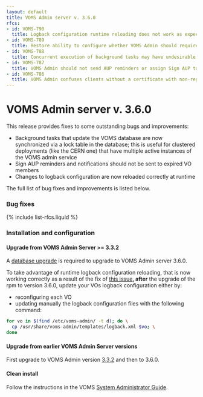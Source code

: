 ```yaml
---
layout: default
title: VOMS Admin server v. 3.6.0
rfcs:
- id: VOMS-790
  title: Logback configuration runtime reloading does not work as expected
- id: VOMS-789
  title: Restore ability to configure whether VOMS Admin should require client certificates
- id: VOMS-788
  title: Concurrent execution of background tasks may have undesirable side effects
- id: VOMS-787
  title: VOMS Admin should not send AUP reminders or assign Sign AUP tasks when membership is expired
- id: VOMS-786
  title: VOMS Admin confuses clients without a certificate with non-registered authenticated clients given certain database configurations
---
```

# VOMS Admin server v. 3.6.0

This release provides fixes to some outstanding bugs and improvements:

- Background tasks that update the VOMS database are now synchronized via a
  lock table in the database; this is useful for clustered deployments (like
  the CERN one) that have multiple active instances of the VOMS admin service
- Sign AUP reminders and notifications should not be sent to expired VO
  members
- Changes to logback configuration are now reloaded correctly at runtime

The full list of bug fixes and improvements is listed below.

### Bug fixes

{% include list-rfcs.liquid %}

### Installation and configuration

#### Upgrade from VOMS Admin Server >= 3.3.2

A [database upgrade][db-upgrade] is required to upgrade to VOMS Admin server
3.6.0. 

To take advantage of runtime logback configuration reloading, that is now
working correctly as a result of the fix of [this issue][VOMS-790]**,
after** the upgrade of the rpm to version 3.6.0, update your VOs logback
configuration either by:

- reconfiguring each VO
- updating manually the logback configuration files with the following
  command:

```bash
for vo in $(find /etc/voms-admin/ -t d); do \
  cp /usr/share/voms-admin/templates/logback.xml $vo; \
done
```

#### Upgrade from earlier VOMS Admin Server versions

First upgrade to VOMS Admin version [3.3.2][voms-admin-332-rn] and then to 3.6.0.

#### Clean install

Follow the instructions in the VOMS [System Administrator Guide][sysadmin-guide].

[voms-website]: http://italiangrid.github.io/voms
[sysadmin-guide]:{{site.baseurl}}/documentation/sysadmin-guide/3.0.11
[voms-admin-guide]: {{site.baseurl}}/documentation/voms-admin-guide/3.6.0
[reconf]: {{site.baseurl}}/documentation/sysadmin-guide/3.0.11/#reconf
[db-upgrade]: {{site.baseurl}}/documentation/sysadmin-guide/3.0.11/#db-upgrade
[voms-admin-332-rn]: {{site.baseurl}}/release-notes/voms-admin-server/3.3.2
[VOMS-790]: https://issues.infn.it/jira/browse/VOMS-790

